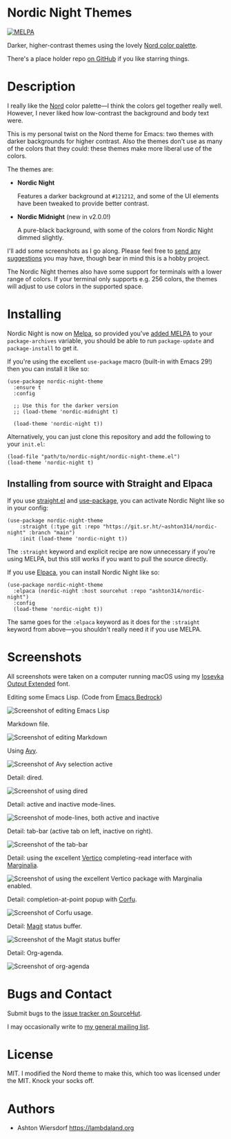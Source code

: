 # Nordic Night Themes

<a href="https://melpa.org/#/nordic-night-theme"><img alt="MELPA" src="https://melpa.org/packages/nordic-night-theme-badge.svg"/></a>

Darker, higher-contrast themes using the lovely [Nord color palette](https://nordtheme.com).

There's a place holder repo [on GitHub](https://github.com/ashton314/nordic-night) if you like starring things.

# Description

I really like the [Nord](https://nordtheme.com) color palette—I think the colors gel together really well. However, I never liked how low-contrast the background and body text were.

This is my personal twist on the Nord theme for Emacs: two themes with darker backgrounds for higher contrast. Also the themes don't use as many of the colors that they could: these themes make more liberal use of the colors.

The themes are:

 - **Nordic Night**
 
   Features a darker background at `#121212`, and some of the UI elements have been tweaked to provide better contrast.
   
 - **Nordic Midnight** (new in v2.0.0!)
 
   A pure-black background, with some of the colors from Nordic Night dimmed slightly.

I'll add some screenshots as I go along. Please feel free to [send any suggestions](https://todo.sr.ht/~ashton314/nordic-night) you may have, though bear in mind this is a hobby project.

The Nordic Night themes also have some support for terminals with a lower range of colors. If your terminal only supports e.g. 256 colors, the themes will adjust to use colors in the supported space.

# Installing

Nordic Night is now on [Melpa](https://melpa.org/#/nordic-night-theme), so provided you've [added MELPA](https://melpa.org/#/getting-started) to your `package-archives` variable, you should be able to run `package-update` and `package-install` to get it.

If you're using the excellent `use-package` macro (built-in with Emacs 29!) then you can install it like so:

```emacs-lisp
(use-package nordic-night-theme
  :ensure t
  :config

  ;; Use this for the darker version
  ;; (load-theme 'nordic-midnight t)

  (load-theme 'nordic-night t))
```

Alternatively, you can just clone this repository and add the following to your `init.el`:

```emacs-lisp
(load-file "path/to/nordic-night/nordic-night-theme.el")
(load-theme 'nordic-night t)
```

## Installing from source with Straight and Elpaca

If you use [straight.el](https://github.com/radian-software/straight.el) and [use-package](https://github.com/jwiegley/use-package), you can activate Nordic Night like so in your config:

```emacs-lisp
(use-package nordic-night-theme
    :straight (:type git :repo "https://git.sr.ht/~ashton314/nordic-night" :branch "main")
    :init (load-theme 'nordic-night t))
```

The `:straight` keyword and explicit recipe are now unnecessary if you're using MELPA, but this still works if you want to pull the source directly.

If you use [Elpaca](https://github.com/progfolio/elpaca), you can install Nordic Night like so:

```emacs-lisp
(use-package nordic-night-theme
  :elpaca (nordic-night :host sourcehut :repo "ashton314/nordic-night")
  :config
  (load-theme 'nordic-night t))
```

The same goes for the `:elpaca` keyword as it does for the `:straight` keyword from above—you shouldn't really need it if you use MELPA.

# Screenshots

All screenshots were taken on a computer running macOS using my [Iosevka Output Extended](https://sr.ht/~ashton314/iosevka-output/) font.

Editing some Emacs Lisp. (Code from [Emacs Bedrock](https://sr.ht/~ashton314/emacs-bedrock/))

![Screenshot of editing Emacs Lisp](screenshots/elisp.png)

Markdown file.

![Screenshot of editing Markdown](screenshots/markdown.png)

Using [Avy](https://github.com/abo-abo/avy).

![Screenshot of Avy selection active](screenshots/detail-avy.png)

Detail: dired.

![Screenshot of using dired](screenshots/detail-dired.png)

Detail: active and inactive mode-lines.

![Screenshot of mode-lines, both active and inactive](screenshots/detail-modelines.png)

Detail: tab-bar (active tab on left, inactive on right).

![Screenshot of the tab-bar](screenshots/detail-tab-bar.png)

Detail: using the excellent [Vertico](https://github.com/minad/vertico) completing-read interface with [Marginalia](https://github.com/minad/marginalia/).

![Screenshot of using the excellent Vertico package with Marginalia enabled.](screenshots/detail-vertico-find-file.png)

Detail: completion-at-point popup with [Corfu](https://github.com/minad/corfu).

![Screenshot of Corfu usage](screenshots/detail-corfu.png).

Detail: [Magit](https://magit.vc) status buffer.

![Screenshot of the Magit status buffer](screenshots/detail-magit.png)

Detail: Org-agenda.

![Screenshot of org-agenda](screenshots/detail-org-agenda.png)

# Bugs and Contact

Submit bugs to the [issue tracker on SourceHut](https://todo.sr.ht/~ashton314/nordic-night).

I may occasionally write to [my general mailing list](https://lists.sr.ht/~ashton314/public-inbox).

# License

MIT. I modified the Nord theme to make this, which too was licensed under the MIT. Knock your socks off.

# Authors

 - Ashton Wiersdorf https://lambdaland.org
